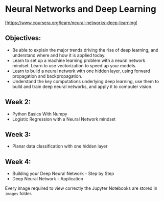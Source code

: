 # Neural Networks and Deep Learning
[https://www.coursera.org/learn/neural-networks-deep-learning]

## Objectives:
- Be able to explain the major trends driving the rise of deep learning, and understand where and how it is applied today.
- Learn to set up a machine learning problem with a neural network mindset. Learn to use vectorization to speed up your models.
- Learn to build a neural network with one hidden layer, using forward propagation and backpropagation.
- Understand the key computations underlying deep learning, use them to build and train deep neural networks, and apply it to computer vision.

## Week 2:
- Python Basics With Numpy
- Logistic Regression with a Neural Network mindset

## Week 3:
- Planar data classification with one hidden layer

## Week 4:
- Building your Deep Neural Network - Step by Step
- Deep Neural Network - Application

Every image required to view correctly the Jupyter Notebooks are stored in `images` folder.

